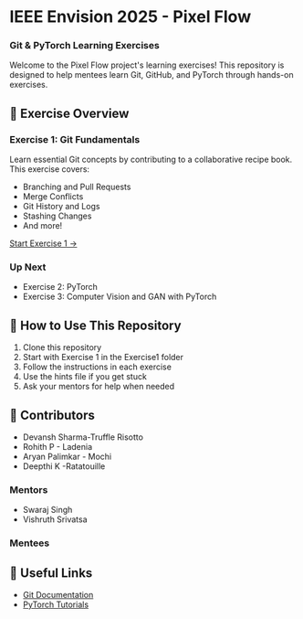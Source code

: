 # IEEE Envision 2025 - Pixel Flow
### Git & PyTorch Learning Exercises

Welcome to the Pixel Flow project's learning exercises! This repository is designed to help mentees learn Git, GitHub, and PyTorch through hands-on exercises.

## 🎯 Exercise Overview

### Exercise 1: Git Fundamentals
Learn essential Git concepts by contributing to a collaborative recipe book. This exercise covers:
- Branching and Pull Requests
- Merge Conflicts
- Git History and Logs
- Stashing Changes
- And more!

[Start Exercise 1 →](./Exercise1/Exercise1.md)

### Up Next
- Exercise 2: PyTorch
- Exercise 3: Computer Vision and GAN with PyTorch

## 📝 How to Use This Repository

1. Clone this repository
2. Start with Exercise 1 in the Exercise1 folder
3. Follow the instructions in each exercise
4. Use the hints file if you get stuck
5. Ask your mentors for help when needed

## 🤝 Contributors
- Devansh Sharma-Truffle Risotto
- Rohith P - Ladenia
- Aryan Palimkar - Mochi
- Deepthi K -Ratatouille


### Mentors
- Swaraj Singh
- Vishruth Srivatsa

### Mentees
<!-- This section will be populated by mentees as part of Exercise 1 Task 10-->

## 🔗 Useful Links
- [Git Documentation](https://git-scm.com/doc)
- [PyTorch Tutorials](https://pytorch.org/tutorials/)
